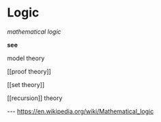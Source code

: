 # Logic

_mathematical logic_

**see**

model theory

[[proof theory]]

[[set theory]]

[[recursion]] theory

--- <https://en.wikipedia.org/wiki/Mathematical_logic>
